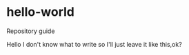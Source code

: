 # hello-world
Repository guide

Hello I don't know what to write so I'll just leave it like this,ok?
